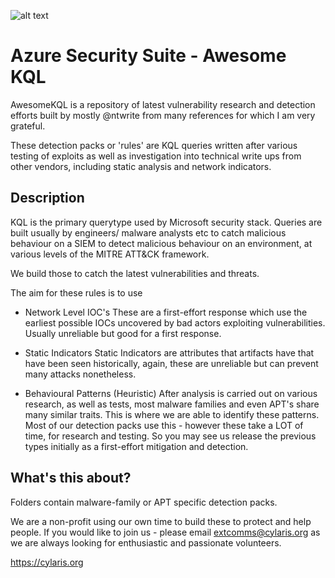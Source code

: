 ![alt text](https://static.wixstatic.com/media/fa2da5_a22354e11ada4292a79e0f8c2289b31b~mv2.png/v1/fill/w_243,h_113,al_c,q_85,usm_0.66_1.00_0.01/Monochrome%20on%20Transparent_edited.webp)

# Azure Security Suite - Awesome KQL

AwesomeKQL is a repository of latest vulnerability research and detection efforts built by mostly @ntwrite from many references for which I am very grateful. 

These detection packs or 'rules' are KQL queries written after various testing of exploits as well as investigation into technical write ups from other vendors, including static analysis and network indicators. 

## Description

KQL is the primary querytype used by Microsoft security stack. Queries are built usually by engineers/ malware analysts etc to catch malicious behaviour on a SIEM to detect malicious behaviour on an environment, at various levels of the MITRE ATT&CK framework.

We build those to catch the latest vulnerabilities and threats.

The aim for these rules is to use 
- Network Level IOC's
  These are a first-effort response which use the earliest possible IOCs uncovered by bad actors exploiting vulnerabilities. Usually unreliable but good    for a first response.
  
- Static Indicators
  Static Indicators are attributes that artifacts have that have been seen historically, again, these are unreliable but can prevent many attacks   nonetheless.
  
- Behavioural Patterns (Heuristic)
  After analysis is carried out on various research, as well as tests, most malware families and even APT's share many similar traits. This is where we   are able to identify these patterns. Most of our detection packs use this - however these take a LOT of time, for research and testing. So you may see us release the previous types initially as a first-effort mitigation and detection.

## What's this about?
Folders contain malware-family or APT specific detection packs. 

We are a non-profit using our own time to build these to protect and help people. If you would like to join us - please email extcomms@cylaris.org as we are always looking for enthusiastic and passionate volunteers.

https://cylaris.org
